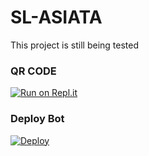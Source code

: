 # SL-ASIATA 
This project is still being tested

### QR CODE
[![Run on Repl.it](https://repl.it/badge/github/quiec/whatsasena)](https://replit.com/@mrsanon/ASIATA-WA-MD-VERSION?v=1)

### Deploy Bot
[![Deploy](https://www.herokucdn.com/deploy/button.svg)](https://heroku.com/deploy?template=https://github.com/mrsanon/MDWA)

